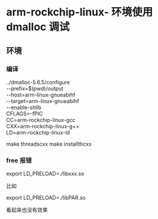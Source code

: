 # arm-rockchip-linux- 环境使用 dmalloc 调试

## 环境

### 编译

../dmalloc-5.6.5/configure \
    --prefix=$(pwd)/output \
    --host=arm-linux-gnueabihf \
    --target=arm-linux-gnueabihf \
    --enable-shlib \
    CFLAGS=-fPIC \
    CC=arm-rockchip-linux-gcc \
    CXX=arm-rockchip-linux-g++ \
    LD=arm-rockchip-linux-ld

make threadscxx
make installthcxx


### free 报错

export LD_PRELOAD=./libxxx.so

比如 

export LD_PRELOAD=./libPAR.so

看起来也没有效果